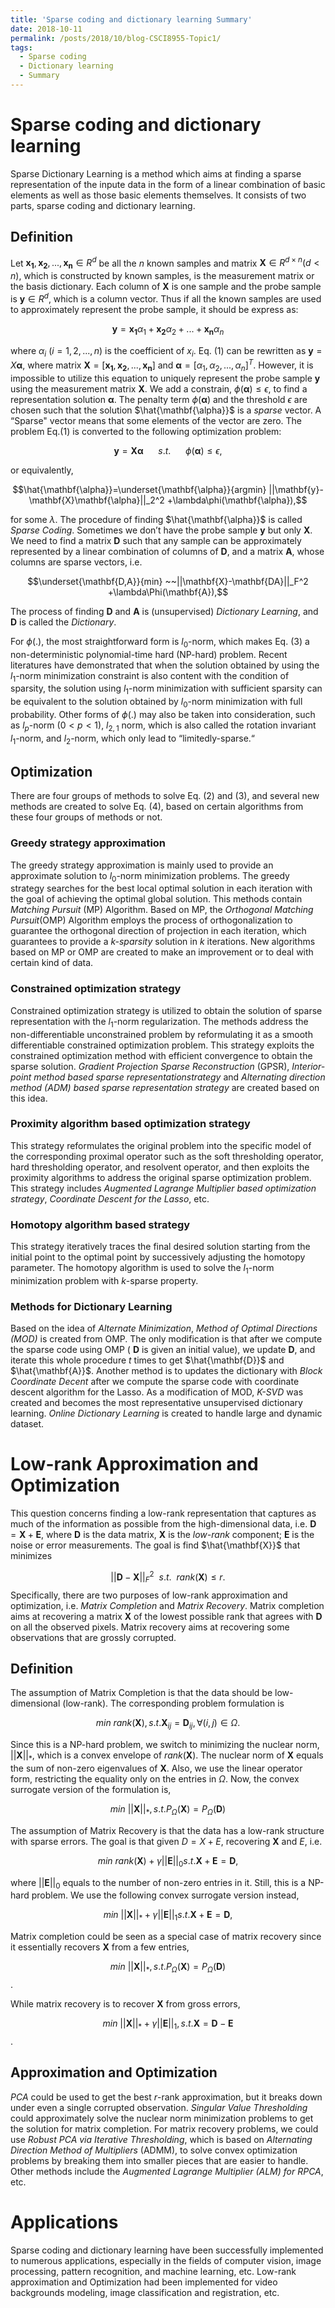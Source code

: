 ```yaml
---
title: 'Sparse coding and dictionary learning Summary'
date: 2018-10-11
permalink: /posts/2018/10/blog-CSCI8955-Topic1/
tags:
  - Sparse coding
  - Dictionary learning
  - Summary
---
```


Sparse coding and dictionary learning
=====================================

Sparse Dictionary Learning is a method which aims at finding a sparse
representation of the inpute data in the form of a linear combination of
basic elements as well as those basic elements themselves. It consists
of two parts, sparse coding and dictionary learning.

Definition
----------

Let $\mathbf{x_1},\mathbf{x_2},...,\mathbf{x_n} \in R^d$ be all the $n$ known
samples and matrix $\mathbf{X} \in R^{d\times n} (d<n)$, which is
constructed by known samples, is the measurement matrix or the basis
dictionary. Each column of $\mathbf{X}$ is one sample and the probe sample
is $\mathbf{y} \in R^d$, which is a column vector. Thus if all the known
samples are used to approximately represent the probe sample, it should
be express as:

$$\mathbf{y} = \mathbf{x_1}\alpha_1+\mathbf{x_2}\alpha_2+...+\mathbf{x_n}\alpha_n$$

where $\alpha_i ~(i=1,2,...,n)$ is the coefficient of $x_i$. Eq. (1) can
be rewritten as $\mathbf{y}=X\mathbf{\alpha}$, where matrix
$\mathbf{X}=[\mathbf{x_1},\mathbf{x_2},...,\mathbf{x_n}]$ and
$\mathbf{\alpha}=[\alpha_1,\alpha_2,...,\alpha_n]^T$. However, it is
impossible to utilize this equation to uniquely represent the probe
sample $\mathbf{y}$ using the measurement matrix $\mathbf{X}$. We add a
constrain, $\phi(\mathbf{\alpha})\leq \epsilon$, to find a representation
solution $\mathbf{\alpha}$. The penalty term $\phi(\mathbf{\alpha})$ and the
threshold $\epsilon$ are chosen such that the solution
$\hat{\mathbf{\alpha}}$ is a *sparse* vector. A “Sparse" vector means that
some elements of the vector are zero. The problem Eq.(1) is converted to
the following optimization problem:

$$\mathbf{y}=\mathbf{X}\mathbf{\alpha} ~~~~~~ s.t.~~~~~~  \phi(\mathbf{\alpha})\leq \epsilon,$$

or equivalently,

$$\hat{\mathbf{\alpha}}=\underset{\mathbf{\alpha}}{argmin} ||\mathbf{y}-\mathbf{X}\mathbf{\alpha}||_2^2 +\lambda\phi(\mathbf{\alpha}),$$

for some $\lambda$. The procedure of finding $\hat{\mathbf{\alpha}}$ is
called *Sparse Coding*. Sometimes we don’t have the probe sample
$\mathbf{y}$ but only $\mathbf{X}$. We need to find a matrix $\mathbf{D}$ such that
any sample can be approximately represented by a linear combination of
columns of $\mathbf{D}$, and a matrix $\mathbf{A}$, whose columns are sparse
vectors, i.e.

$$\underset{\mathbf{D,A}}{min} ~~||\mathbf{X}-\mathbf{DA}||_F^2 +\lambda\Phi(\mathbf{A}),$$

The process of finding $\mathbf{D}$ and $\mathbf{A}$ is (unsupervised)
*Dictionary Learning*, and $\mathbf{D}$ is called the *Dictionary*.

For $\phi(.)$, the most straightforward form is $l_0$-norm, which makes
Eq. (3) a non-deterministic polynomial-time hard (NP-hard) problem.
Recent literatures have demonstrated that when the solution obtained by
using the $l_1$-norm minimization constraint is also content with the
condition of sparsity, the solution using $l_1$-norm minimization with
sufficient sparsity can be equivalent to the solution obtained by
$l_0$-norm minimization with full probability. Other forms of $\phi(.)$
may also be taken into consideration, such as $l_p$-norm $(0<p<1)$,
$l_{2,1}$ norm, which is also called the rotation invariant $l_1$-norm,
and $l_2$-norm, which only lead to “limitedly-sparse.“

Optimization
------------

There are four groups of methods to solve Eq. (2) and (3), and several
new methods are created to solve Eq. (4), based on certain algorithms
from these four groups of methods or not.

### Greedy strategy approximation

The greedy strategy approximation is mainly used to provide an
approximate solution to $l_0$-norm minimization problems. The greedy
strategy searches for the best local optimal solution in each iteration
with the goal of achieving the optimal global solution. This methods
contain *Matching Pursuit* (MP) Algorithm. Based on MP, the *Orthogonal
Matching Pursuit*(OMP) Algorithm employs the process of
orthogonalization to guarantee the orthogonal direction of projection in
each iteration, which guarantees to provide a *k-sparsity* solution in
$k$ iterations. New algorithms based on MP or OMP are created to make an
improvement or to deal with certain kind of data.

### Constrained optimization strategy

Constrained optimization strategy is utilized to obtain the solution of
sparse representation with the $l_1$-norm regularization. The methods
address the non-differentiable unconstrained problem by reformulating it
as a smooth differentiable constrained optimization problem. This
strategy exploits the constrained optimization method with efficient
convergence to obtain the sparse solution. *Gradient Projection Sparse
Reconstruction* (GPSR), *Interior-point method based sparse
representationstrategy* and *Alternating direction method (ADM) based
sparse representation strategy* are created based on this idea.

### Proximity algorithm based optimization strategy

This strategy reformulates the original problem into the specific model
of the corresponding proximal operator such as the soft thresholding
operator, hard thresholding operator, and resolvent operator, and then
exploits the proximity algorithms to address the original sparse
optimization problem. This strategy includes *Augmented Lagrange
Multiplier based optimization strategy*, *Coordinate Descent for the
Lasso*, etc.

### Homotopy algorithm based strategy

This strategy iteratively traces the final desired solution starting
from the initial point to the optimal point by successively adjusting
the homotopy parameter. The homotopy algorithm is used to solve the
$l_1$-norm minimization problem with $k$-sparse property.

### Methods for Dictionary Learning

Based on the idea of *Alternate Minimization*, *Method of Optimal
Directions (MOD)* is created from OMP. The only modification is that
after we compute the sparse code using OMP ( $\mathbf{D}$ is given an
initial value), we update $\mathbf{D}$, and iterate this whole procedure $t$
times to get $\hat{\mathbf{D}}$ and $\hat{\mathbf{A}}$. Another method is to
updates the dictionary with *Block Coordinate Decent* after we compute
the sparse code with coordinate descent algorithm for the Lasso. As a
modification of MOD, *K-SVD* was created and becomes the most
representative unsupervised dictionary learning. *Online Dictionary
Learning* is created to handle large and dynamic dataset.

Low-rank Approximation and Optimization
=======================================

This question concerns finding a low-rank representation that captures
as much of the information as possible from the high-dimensional data,
i.e. $\mathbf{D}=\mathbf{X}+\mathbf{E}$, where $\mathbf{D}$ is the data matrix, $\mathbf{X}$
is the *low-rank* component; $\mathbf{E}$ is the noise or error
measurements. The goal is find $\hat{\mathbf{X}}$ that minimizes

$$||\mathbf{D}-\mathbf{X}||_F^2~~s.t. ~~ rank(\mathbf{X})\leq r.$$
 Specifically,
there are two purposes of low-rank approximation and optimization, i.e.
*Matrix Completion* and *Matrix Recovery*. Matrix completion aims at
recovering a matrix $\mathbf{X}$ of the lowest possible rank that agrees
with $\mathbf{D}$ on all the observed pixels. Matrix recovery aims at
recovering some observations that are grossly corrupted.

Definition
----------

The assumption of Matrix Completion is that the data should be
low-dimensional (low-rank). The corresponding problem formulation is

$$min ~rank(\mathbf{X}), s.t. \mathbf{X}_{ij} = \mathbf{D}_{ij}, \forall(i,j)\in \Omega.$$

Since this is a NP-hard problem, we switch to minimizing the nuclear
norm, $||\mathbf{X}||_*$, which is a convex envelope of $rank(\mathbf{X})$. The
nuclear norm of $\mathbf{X}$ equals the sum of non-zero eigenvalues of
$\mathbf{X}$. Also, we use the linear operator form, restricting the
equality only on the entries in $\Omega$. Now, the convex surrogate
version of the formulation is,

$$min ~||\mathbf{X}||_*, s.t. P_{\Omega}(\mathbf{X}) = P_{\Omega}(\mathbf{D})$$

The assumption of Matrix Recovery is that the data has a low-rank
structure with sparse errors. The goal is that given $D=X+E$, recovering
$\mathbf{X}$ and $E$, i.e.

$$min ~rank(\mathbf{X})+\gamma||\mathbf{E}||_0 s.t. \mathbf{X}+\mathbf{E}=\mathbf{D},$$

where $||\mathbf{E}||_0$ equals to the number of non-zero entries in it.
Still, this is a NP-hard problem. We use the following convex surrogate
version instead,

$$min ~||\mathbf{X}||_*+\gamma||\mathbf{E}||_1 s.t. \mathbf{X}+\mathbf{E}=\mathbf{D},$$

Matrix completion could be seen as a special case of matrix recovery
since it essentially recovers $\mathbf{X}$ from a few entries,

$$ min ~||\mathbf{X}||_*, s.t. P_{\Omega}(\mathbf{X}) = P_{\Omega}(\mathbf{D})$$.

While matrix recovery is to recover $\mathbf{X}$ from gross errors,

$$ min ~||\mathbf{X}||_*+\gamma||\mathbf{E}||_1, s.t. \mathbf{X}=\mathbf{D}-\mathbf{E}$$.

Approximation and Optimization
------------------------------

*PCA* could be used to get the best $r$-rank approximation, but it
breaks down under even a single corrupted observation. *Singular Value
Thresholding* could approximately solve the nuclear norm minimization
problems to get the solution for matrix completion. For matrix recovery
problems, we could use *Robust PCA via Iterative Thresholding*, which is
based on *Alternating Direction Method of Multipliers* (ADMM), to solve
convex optimization problems by breaking them into smaller pieces that
are easier to handle. Other methods include the *Augmented Lagrange
Multiplier (ALM) for RPCA*, etc.

Applications
============

Sparse coding and dictionary learning have been successfully implemented
to numerous applications, especially in the fields of computer vision,
image processing, pattern recognition, and machine learning, etc.
Low-rank approximation and Optimization had been implemented for video
backgrounds modeling, image classification and registration, etc.
